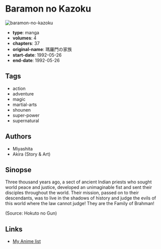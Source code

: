 # Baramon no Kazoku

![baramon-no-kazoku](https://cdn.myanimelist.net/images/manga/2/29778.jpg)

-   **type**: manga
-   **volumes**: 4
-   **chapters**: 37
-   **original-name**: 瑪羅門の家族
-   **start-date**: 1992-05-26
-   **end-date**: 1992-05-26

## Tags

-   action
-   adventure
-   magic
-   martial-arts
-   shounen
-   super-power
-   supernatural

## Authors

-   Miyashita
-   Akira (Story & Art)

## Sinopse

Three thousand years ago, a sect of ancient Indian priests who sought world peace and justice, developed an unimaginable fist and sent their disciples throughout the world. Their mission, passed on to their descendants, was to live in the shadows of history and judge the evils of this world where the law cannot judge! They are the Family of Brahman!

(Source: Hokuto no Gun)

## Links

-   [My Anime list](https://myanimelist.net/manga/18651/Baramon_no_Kazoku)
